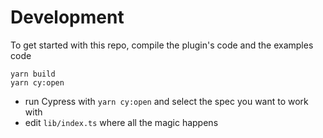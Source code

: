# Development

To get started with this repo, compile the plugin's code and the examples code

```shell
yarn build
yarn cy:open
```
- run Cypress with `yarn cy:open` and select the spec you want to work with
- edit `lib/index.ts` where all the magic happens
